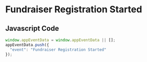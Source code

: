 # Fundraiser Registration Started

### 

## Javascript Code
```js
window.appEventData = window.appEventData || [];
appEventData.push({
  "event": "Fundraiser Registration Started"
});
```




